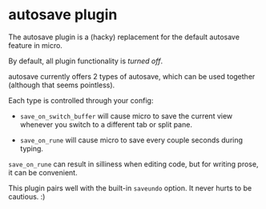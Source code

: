# autosave plugin

The autosave plugin is a (hacky) replacement for
the default autosave feature in micro.

By default, all plugin functionality is _turned off_.

autosave currently offers 2 types of autosave, which can
be used together (although that seems pointless).

Each type is controlled through your config:

- `save_on_switch_buffer` will cause micro to save the
  current view whenever you switch to a different tab
  or split pane.

- `save_on_rune` will cause micro to save every couple
  seconds during typing.

`save_on_rune` can result in silliness when editing code,
but for writing prose, it can be convenient.

This plugin pairs well with the built-in `saveundo` option.
It never hurts to be cautious. :)

